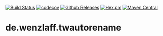 [![Build Status](https://travis-ci.org/IT-Berater/de.wenzlaff.twautorename.svg?branch=master)](https://travis-ci.org/IT-Berater/de.wenzlaff.twautorename) 
[![codecov](https://codecov.io/gh/IT-Berater/de.wenzlaff.lebenskalender/branch/master/graph/badge.svg)](https://codecov.io/gh/IT-Berater/de.wenzlaff.twautorename) 
[![Github Releases](https://img.shields.io/github/downloads/atom/atom/latest/total.svg)](https://github.com/IT-Berater/de.wenzlaff.twautorename)
[![Hex.pm](https://img.shields.io/hexpm/l/plug.svg)](https://github.com/IT-Berater/de.wenzlaff.twautorename)
[![Maven Central](https://maven-badges.herokuapp.com/maven-central/de.wenzlaff.twautorename/de.wenzlaff.twautorename/badge.svg)](https://maven-badges.herokuapp.com/maven-central/de.wenzlaff.twautorename/de.wenzlaff.twautorename)


# de.wenzlaff.twautorename

